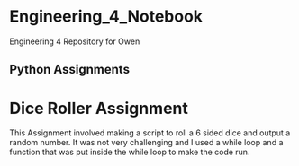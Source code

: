 # Engineering_4_Notebook
Engineering 4 Repository for Owen

## Python Assignments
# Dice Roller Assignment
This Assignment involved making a script to roll a 6 sided dice and output a random number. It was not very challenging and I used a while loop and a function that was put inside the while loop to make the code run.
